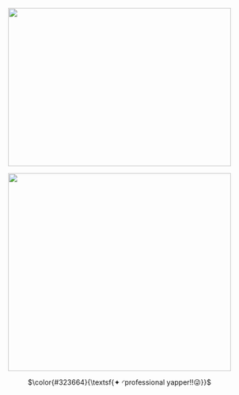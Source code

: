 <p align="center">   <img width="450x450" height="320" src=https://github.com/lyrxqss/lyrxqss-2/blob/584b650288a7cf3b19f24eef0c0dc7fdce329264/indir%20(8).gif>
</p>






<p align="center">   <img width="450x450" height="400" src=https://github.com/lyrxqss/lyrxqss-2/blob/584b650288a7cf3b19f24eef0c0dc7fdce329264/Neon%20Valorant%20GIF%20-%20Neon%20Valorant%20Neon%20Valorant%20-%20Discover%20%26%20Share%20GIFs.gif>
</p>


<p align="center"> $\color{#323664}{\textsf{✦ ◜professional yapper!!😜}}$

 








 
